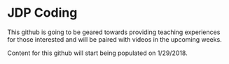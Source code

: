 # JDP Coding 

This github is going to be geared towards providing teaching experiences for those interested and 
will be paired with videos in the upcoming weeks.

Content for this github will start being populated on 1/29/2018.
